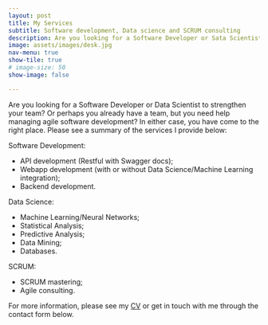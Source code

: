 ```yaml
---
layout: post
title: My Services
subtitle: Software development, Data science and SCRUM consulting
description: Are you looking for a Software Developer or Sata Scientist to strengthen your team? Or perhaps, you already have a team but have trouble managing agile software development. In either case, you have come to the right address. With over 4 years of experience in Python programming, machine learning, statistics and Scrum (agile) software development, I have built and implemented software solutions for scientific publications and for companies like Haufe, PDV and a well-known German professional network site. In addition to working as a Software Developer and Data Scientist, I became a certified SCRUM Master and have successfully managed the development team at Searchtalent GmbH within the agile framework.
image: assets/images/desk.jpg
nav-menu: true
show-tile: true
# image-size: 50
show-image: false

---
```


Are you looking for a Software Developer or Data Scientist to strengthen your team? Or perhaps you already have a team, but you need help managing agile software development? In either case, you have come to the right place. Please see a summary of the services I provide below:
 
 
Software Development:
- API development (Restful with Swagger docs);
- Webapp development (with or without Data Science/Machine Learning integration);
- Backend development.
 
Data Science:
- Machine Learning/Neural Networks;
- Statistical Analysis;
- Predictive Analysis;
- Data Mining;
- Databases.
 
SCRUM:
- SCRUM mastering;
- Agile consulting.
 
 
For more information, please see  my [CV](curriculum_vitae.html) or get in touch with me through the contact form below.
